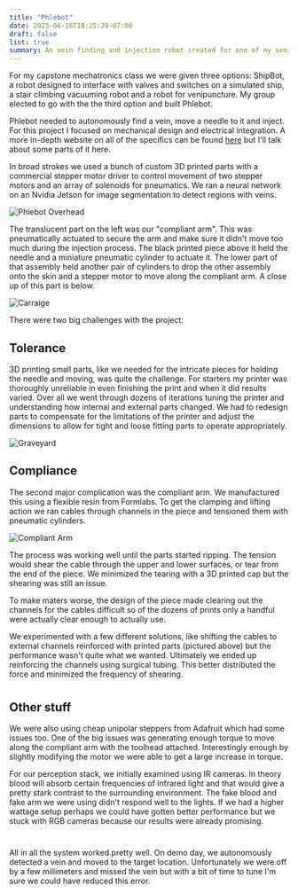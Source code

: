 ```yaml
---
title: "Phlebot"
date: 2023-06-18T18:25:29-07:00
draft: false
list: true
summary: An vein finding and injection robot created for one of my senior capstones
---
```


For my capstone mechatronics class we were given three options: ShipBot, a robot designed to interface with valves and switches on a simulated ship, a stair climbing vacuuming robot and a robot for venipuncture. My group elected to go with the the third option and built Phlebot.

Phlebot needed to autonomously find a vein, move a needle to it and inject. For this project I focused on mechanical design and electrical integration. A more in-depth website on all of the specifics can be found [here](https://sites.google.com/andrew.cmu.edu/cmumechatronics2023teamd/media?authuser=1) but I'll talk about some parts of it here.

In broad strokes we used a bunch of custom 3D printed parts with a commercial stepper motor driver to control movement of two stepper motors and an array of solenoids for pneumatics. We ran a neural network on an Nvidia Jetson for image segmentation to detect regions with veins.

![Phlebot Overhead](../imgs/Phlebot-Overhead.jpg "Overhead shot of the robot")

The translucent part on the left was our "compliant arm". This was pneumatically actuated to secure the arm and make sure it didn't move too much during the injection process. The black printed piece above it held the needle and a miniature pneumatic cylinder to actuate it. The lower part of that assembly held another pair of cylinders to drop the other assembly onto the skin and a stepper motor to move along the compliant arm. A close up of this part is below.

![Carraige](../imgs/Carriage.jpg "Toolhead carriage prototype")

There were two big challenges with the project:

## Tolerance

3D printing small parts, like we needed for the intricate pieces for holding the needle and moving, was quite the challenge. For starters my printer was thoroughly unreliable in even finishing the print and when it did results varied. Over all we went through dozens of iterations tuning the printer and understanding how internal and external parts changed. We had to redesign parts to compensate for the limitations of the printer and adjust the dimensions to allow for tight and loose fitting parts to operate appropriately.

![Graveyard](../img/prints.jpg "The graveyard of failed prints")

## Compliance

The second major complication was the compliant arm. We manufactured this using a flexible resin from Formlabs. To get the clamping and lifting action we ran cables through channels in the piece and tensioned them with pneumatic cylinders.

![Compliant Arm](../imgs/Compliant.jpg "Compliant arm prototype")

The process was working well until the parts started ripping. The tension would shear the cable through the upper and lower surfaces, or tear from the end of the piece. We minimized the tearing with a 3D printed cap but the shearing was still an issue.

To make maters worse, the design of the piece made clearing out the channels for the cables difficult so of the dozens of prints only a handful were actually clear enough to actually use. 

We experimented with a few different solutions, like shifting the cables to external channels reinforced with printed parts (pictured above) but the performance wasn't quite what we wanted. Ultimately we ended up reinforcing the channels using surgical tubing. This better distributed the force and minimized the frequency of shearing.

#

## Other stuff

We were also using cheap unipolar steppers from Adafruit which had some issues too. One of the big issues was generating enough torque to move along the compliant arm with the toolhead attached. Interestingly enough by slightly modifying the motor we were able to get a large increase in torque.

For our perception stack, we initially examined using IR cameras. In theory blood will absorb certain frequencies of infrared light and that would give a pretty stark contrast to the surrounding environment. The fake blood and fake arm we were using didn't respond well to the lights. If we had a higher wattage setup perhaps we could have gotten better performance but we stuck with RGB cameras because our results were already promising.

#
All in all the system worked pretty well. On demo day, we autonomously detected a vein and moved to the target location. Unfortunately we were off by a few millimeters and missed the vein but with a bit of time to tune I'm sure we could have reduced this error.